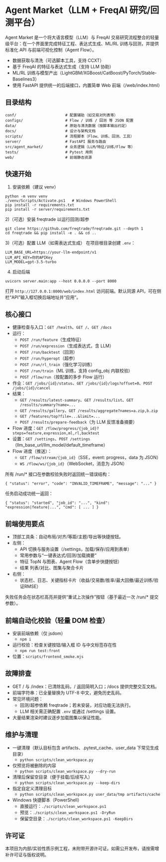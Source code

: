 # Agent Market（LLM + FreqAI 研究/回测平台）

Agent Market 是一个将大语言模型（LLM）与 FreqAI 交易研究流程整合的轻量级平台：在一个界面里完成特征工程、表达式生成、ML/RL 训练与回测，并提供标准化 API 与前端可视化控制（Agent Flow）。

- 数据获取与清洗（可选脚本工具，支持 CCXT）
- 基于 FreqAI 的特征与表达式生成（支持 LLM 协助）
- ML/RL 训练与模型产出（LightGBM/XGBoost/CatBoost/PyTorch/Stable-Baselines3）
- 使用 FastAPI 提供统一的后端接口，内置简单 Web 前端（/web/index.html）

## 目录结构

```
conf/                      # 配置辅助（如交易对列表等）
configs/                   # Flow / 训练 / 回测 等 JSON 配置
data/                      # 原始与清洗数据（按脚本输出约定）
docs/                      # 设计与架构文档
scripts/                   # 流程脚本（Flow、训练、回测、工具）
server/                    # FastAPI 服务与路由
src/agent_market/          # 业务逻辑（LLM/特征/训练/Flow 等）
tests/                     # Pytest 用例
web/                       # 前端静态资源
```

## 快速开始

1) 安装依赖（建议 venv）
```
python -m venv venv
./venv/Scripts/Activate.ps1   # Windows PowerShell
pip install -r requirements.txt
pip install -r server/requirements.txt
```

2)（可选）安装 freqtrade 以运行回测/超参
```
git clone https://github.com/freqtrade/freqtrade.git --depth 1
cd freqtrade && pip install -e . && cd ..
```

3)（可选）配置 LLM（如需表达式生成）
在项目根目录创建 `.env`：
```
LLM_BASE_URL=https://your-llm-endpoint/v1
LLM_API_KEY=你的APIKey
LLM_MODEL=gpt-3.5-turbo
```

4) 启动后端
```
uvicorn server.main:app --host 0.0.0.0 --port 8000
```
打开 `http://127.0.0.1:8000/web/index.html` 访问前端。默认同源 API，可在侧栏“API”输入框切换后端地址并“应用”。

## 核心接口

- 健康检查与入口：`GET /health`、`GET /`、`GET /docs`
- 运行：
  - `POST /run/feature`（生成特征）
  - `POST /run/expression`（生成表达式，含 LLM）
  - `POST /run/backtest`（回测）
  - `POST /run/hyperopt`（超参）
  - `POST /run/rl_train`（强化学习训练）
  - `POST /run/train`（ML 训练，支持 config_obj 内联校验）
  - `POST /flow/run`（按配置的多步 Flow 运行）
- 作业：`GET /jobs/{id}/status`、`GET /jobs/{id}/logs?offset=0`、`POST /jobs/{id}/cancel`
- 结果：
  - `GET /results/latest-summary`、`GET /results/list`、`GET /results/summary?name=...`
  - `GET /results/gallery`、`GET /results/aggregate?names=a.zip,b.zip`
  - `GET /features/top?file=...&limit=...`
  - `POST /results/prepare-feedback`（为 LLM 反馈准备摘要）
- Flow 进度：`GET /flow/progress/{job_id}?steps=feature,expression,ml,rl,backtest`
- 设置：`GET /settings`、`POST /settings`（llm_base_url/llm_model/default_timeframe）
- Flow 进度（推送）：
  - `GET /flow/stream/{job_id}`（SSE，event: progress，data 为 JSON）
  - `WS /flow/ws/{job_id}`（WebSocket，消息为 JSON）

所有 /run/* 接口在参数校验失败时返回统一错误结构：
```
{ "status": "error", "code": "INVALID_TIMEFRAME", "message": "..." }
```
任务启动成功统一返回：
```
{ "status": "started", "job_id": "...", "kind": "expression|feature|...", "cmd": [ ... ] }
```

## 前端使用要点

- 顶部工具条：自动布局/对齐/等距/主题/导出等快捷按钮。
- 左侧：
  - API 切换与服务设置（/settings，加载/保存/应用到表单）
  - 常用参数与“一键表达式/回测/加载摘要”
  - 特征 TopN 与图表、Agent Flow（含单步快捷按钮）
  - 结果 列表/对比、图集与聚合卡片
- 右侧：
  - 状态栏、日志、关键指标卡片（收益/交易数/胜率/最大回撤/最近训练/验证RMSE）

失败任务会在状态栏高亮并提供“重试上次操作”按钮（基于最近一次 /run/* 提交参数）。

## 前端自动化校验（轻量 DOM 检查）

- 安装前端依赖（仅 jsdom）
  - `npm i`
- 运行校验：检查关键按钮/输入框 ID 与中文标签存在性
  - `npm run test:front`
- 位置：`scripts/frontend_smoke.mjs`

## 故障排查

- GET / 与 /index：已清除乱码，/ 返回简明入口；/docs 提供完整交互文档。
- 前端字符串：已全量替换为 UTF-8 中文，避免历史乱码。
- 常见环境问题：
  - 回测/超参依赖 freqtrade；若未安装，对应功能无法执行。
  - LLM 相关需正确配置 `.env` 或通过 /settings 设置。
- 大量结果渲染时建议逐步加载图集以保证性能。

## 维护与清理

- 一键清理（默认目标包含 artifacts、.pytest_cache、user_data 下常见生成目录）
  - `python scripts/clean_workspace.py`
- 仅预览将被删除的内容
  - `python scripts/clean_workspace.py --dry-run`
- 清理后保留空目录（便于挂载/后续写入）
  - `python scripts/clean_workspace.py --keep-dirs`
- 指定自定义清理目标
  - `python scripts/clean_workspace.py user_data/tmp artifacts/cache`
- Windows 快捷脚本（PowerShell）
  - 直接运行：`./scripts/clean_workspace.ps1`
  - 预览：`./scripts/clean_workspace.ps1 -DryRun`
  - 保留空目录：`./scripts/clean_workspace.ps1 -KeepDirs`

## 许可证

本项目为内部/实验性质示例工程，未附带开源许可证。如需公开发布，请按需增补许可证与版权说明。
